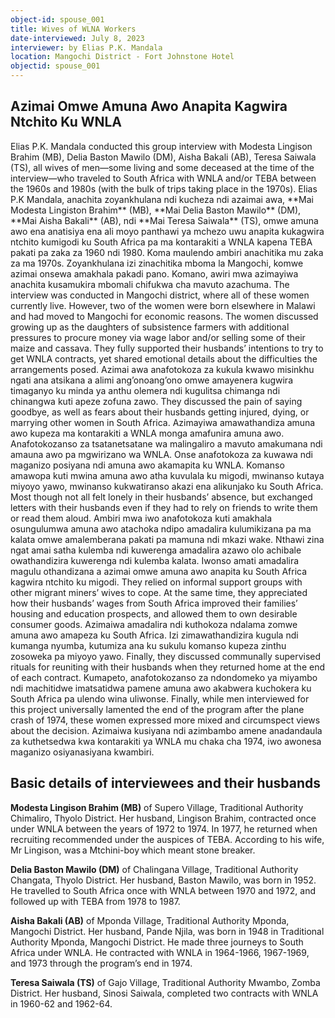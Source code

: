 ```yaml
---
object-id: spouse_001
title: Wives of WLNA Workers
date-interviewed: July 8, 2023
interviewer: by Elias P.K. Mandala
location: Mangochi District - Fort Johnstone Hotel
objectid: spouse_001
---
```

<div class="lang-content chichewa" markdown="1">

## Azimai Omwe Amuna Awo Anapita Kagwira Ntchito Ku WNLA
</div>
<span class="multilingual-text">
<span class="lang-content english">
Elias P.K. Mandala conducted this group interview with Modesta Lingison Brahim (MB), Delia Baston Mawilo (DM), Aisha Bakali (AB), Teresa Saiwala (TS), all wives of men—some living and some deceased at the time of the interview—who traveled to South Africa with WNLA and/or TEBA between the 1960s and 1980s (with the bulk of trips taking place in the 1970s).
</span>
<span class="lang-content chichewa">
Elias P.K Mandala, anachita zoyankhulana ndi kucheza ndi azaimai awa, **Mai Modesta Lingiston Brahim** (MB), **Mai Delia Baston Mawilo** (DM), **Mai Aisha Bakali** (AB), ndi **Mai Teresa Saiwala** (TS), omwe amuna awo ena anatisiya ena ali moyo panthawi ya mchezo uwu anapita kukagwira ntchito kumigodi ku South Africa pa ma kontarakiti a WNLA kapena TEBA pakati pa zaka za 1960 ndi 1980. Koma maulendo ambiri anachitika mu zaka  za ma 1970s. Zoyankhulana izi zinachitika mboma la Mangochi, komwe azimai onsewa amakhala pakadi pano. Komano, awiri mwa azimayiwa anachita kusamukira mbomali chifukwa cha mavuto azachuma.
</span>
</span>
<span class="multilingual-text">
<span class="lang-content english">
The interview was conducted in Mangochi district, where all of these women currently live. However, two of the women were born elsewhere in Malawi and had moved to Mangochi for economic reasons. The women discussed growing up as the daughters of subsistence farmers with additional pressures to procure money via wage labor and/or selling some of their maize and cassava. They fully supported their husbands’ intentions to try to get WNLA contracts, yet shared emotional details about the difficulties the arrangements posed.
</span>
<span class="lang-content chichewa">
Azimai awa anafotokoza za kukula kwawo misinkhu ngati ana atsikana a alimi ang’onoang’ono omwe amayenera kugwira timaganyo ku minda ya anthu olemera ndi kugulitsa chimanga ndi chinangwa kuti apeze zofuna zawo.
</span>
</span>
<span class="multilingual-text">
<span class="lang-content english">
They discussed the pain of saying goodbye, as well as fears about their husbands getting injured, dying, or marrying other women in South Africa.
</span>
<span class="lang-content chichewa">
Azimayiwa amawathandiza amuna awo kupeza ma kontarakiti a WNLA monga amafunira amuna awo. Anafotokozanso za tsatanetsatane wa malingaliro a mavuto amakumana ndi amauna awo pa mgwirizano wa WNLA. Onse anafotokoza za kuwawa ndi maganizo posiyana ndi amuna awo akamapita ku WNLA. Komanso amawopa kuti mwina amuna awo atha kuvulala ku migodi, mwinanso kutaya miyoyo yawo, mwinanso kukwatiranso akazi ena alikunjako ku South Africa.
</span>
</span>
<span class="multilingual-text">
<span class="lang-content english">
Most though not all felt lonely in their husbands’ absence, but exchanged letters with their husbands even if they had to rely on friends to write them or read them aloud.
</span>
<span class="lang-content chichewa">
Ambiri mwa iwo anafotokoza kuti amakhala osungulumwa amuna awo atachoka ndipo amadalira kulumikizana pa ma kalata omwe amalemberana pakati pa mamuna ndi mkazi wake. Nthawi zina ngat amai satha kulemba ndi kuwerenga amadalira azawo olo achibale owathandizira kuwerenga ndi kulemba kalata. Iwonso amati amadalira magulu othandizana a azimai omwe amuna awo anapita ku South Africa kagwira ntchito ku migodi.
</span>
</span>
<span class="multilingual-text">
<span class="lang-content english">
They relied on informal support groups with other migrant miners’ wives to cope. At the same time, they appreciated how their husbands’ wages from South Africa improved their families’ housing and education prospects, and allowed them to own desirable consumer goods.
</span>
<span class="lang-content chichewa">
Azimaiwa amadalira ndi kuthokoza ndalama zomwe amuna awo amapeza ku South Africa. Izi zimawathandizira kugula ndi kumanga nyumba, kutumiza ana ku sukulu komanso kupeza zinthu zosoweka pa miyoyo yawo.
</span>
</span>
<span class="multilingual-text">
<span class="lang-content english">
Finally, they discussed communally supervised rituals for reuniting with their husbands when they returned home at the end of each contract.
</span>
<span class="lang-content chichewa">
Kumapeto, anafotokozanso za ndondomeko ya miyambo ndi machitidwe imatsatidwa pamene amuna awo akabwera kuchokera ku South Africa pa ulendo wina uliwonse.
</span>
</span>
<span class="multilingual-text">
<span class="lang-content english">
Finally, while men interviewed for this project universally lamented the end of the program after the plane crash of 1974, these women expressed more mixed and circumspect views about the decision.
</span>
<span class="lang-content chichewa">
Azimaiwa kusiyana ndi azimbambo amene anadandaula za kuthetsedwa kwa kontarakiti ya WNLA mu chaka cha 1974, iwo awonesa maganizo osiyanasiyana kwambiri.
</span>
</span>

<div class="lang-content english" markdown="1">

## Basic details of interviewees and their husbands

**Modesta Lingison Brahim (MB)** of Supero Village, Traditional Authority Chimaliro, Thyolo District. Her husband, Lingison Brahim, contracted once under WNLA between the years of 1972 to 1974. In 1977, he returned when recruiting recommended under the auspices of TEBA. According to his wife, Mr Lingison, was a Mtchini-boy which meant stone breaker.

**Delia Baston Mawilo (DM)** of Chalingana Village, Traditional Authority Changata, Thyolo District. Her husband, Baston Mawilo, was born in 1952. He travelled to South Africa once with WNLA between 1970 and 1972, and followed up with TEBA from 1978 to 1987.

**Aisha Bakali (AB)** of Mponda Village, Traditional Authority Mponda, Mangochi District. Her husband, Pande Njila, was born in 1948 in Traditional Authority Mponda, Mangochi District. He made three journeys to South Africa under WNLA. He contracted with WNLA in 1964-1966, 1967-1969, and 1973 through the program’s end in 1974.

**Teresa Saiwala (TS)** of Gajo Village, Traditional Authority Mwambo, Zomba District. Her husband, Sinosi Saiwala, completed two contracts with WNLA in 1960-62 and 1962-64.
</div>
